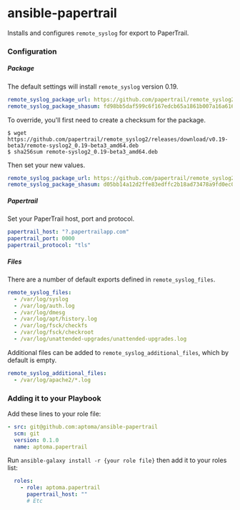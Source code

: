 ansible-papertrail
==================

Installs and configures `remote_syslog` for export to PaperTrail.

### Configuration

##### Package

The default settings will install `remote_syslog` version 0.19.

```yaml
remote_syslog_package_url: https://github.com/papertrail/remote_syslog2/releases/download/v0.19/remote-syslog2_0.19_amd64.deb
remote_syslog_package_shasum: fd98bb5daf599c6f167edcb65a1861b007a16a61691dfc4796bfe2dddae8813f
```

To override, you'll first need to create a checksum for the package.

```
$ wget https://github.com/papertrail/remote_syslog2/releases/download/v0.19-beta3/remote-syslog2_0.19-beta3_amd64.deb
$ sha256sum remote-syslog2_0.19-beta3_amd64.deb
```

Then set your new values.

```yaml
remote_syslog_package_url: https://github.com/papertrail/remote_syslog2/releases/download/v0.19-beta3/remote-syslog2_0.19-beta3_amd64.deb
remote_syslog_package_shasum: d05bb14a12d2ffe83edffc2b18ad73478a9fd0ec09e9a53b392a17b1c4196570
```

##### Papertrail

Set your PaperTrail host, port and protocol.

```yaml
papertrail_host: "?.papertrailapp.com"
papertrail_port: 0000
papertrail_protocol: "tls"
```

##### Files

There are a number of default exports defined in `remote_syslog_files`.

```yaml
remote_syslog_files:
  - /var/log/syslog
  - /var/log/auth.log
  - /var/log/dmesg
  - /var/log/apt/history.log
  - /var/log/fsck/checkfs
  - /var/log/fsck/checkroot
  - /var/log/unattended-upgrades/unattended-upgrades.log
```

Additional files can be added to `remote_syslog_additional_files`, which by default is empty.

```yaml
remote_syslog_additional_files:
  - /var/log/apache2/*.log
```

### Adding it to your Playbook

Add these lines to your role file:

```yaml
- src: git@github.com:aptoma/ansible-papertrail
  scm: git
  version: 0.1.0
  name: aptoma.papertrail
```

Run `ansible-galaxy install -r {your role file}` then add it to your roles list:

```yaml
  roles:
    - role: aptoma.papertrail
      papertrail_host: ""
      # Etc
```